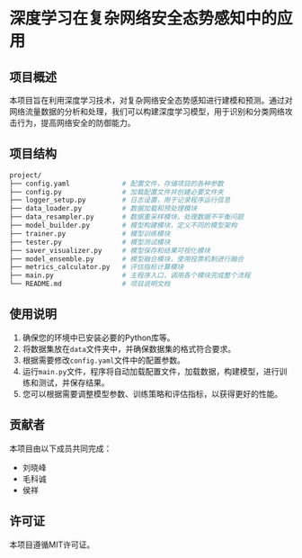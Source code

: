 # 深度学习在复杂网络安全态势感知中的应用
## 项目概述
本项目旨在利用深度学习技术，对复杂网络安全态势感知进行建模和预测。通过对网络流量数据的分析和处理，我们可以构建深度学习模型，用于识别和分类网络攻击行为，提高网络安全的防御能力。
## 项目结构
```bash
project/
├── config.yaml             # 配置文件，存储项目的各种参数
├── config.py               # 加载配置文件并创建必要文件夹
├── logger_setup.py         # 日志设置，用于记录程序运行信息
├── data_loader.py          # 数据加载和预处理模块
├── data_resampler.py       # 数据重采样模块，处理数据不平衡问题
├── model_builder.py        # 模型构建模块，定义不同的模型架构
├── trainer.py              # 模型训练模块
├── tester.py               # 模型测试模块
├── saver_visualizer.py     # 模型保存和结果可视化模块
├── model_ensemble.py       # 模型融合模块，使用投票机制进行融合
├── metrics_calculator.py   # 评估指标计算模块
├── main.py                 # 主程序入口，调用各个模块完成整个流程
└── README.md               # 项目说明文档
```
## 使用说明
1. 确保您的环境中已安装必要的Python库等。
2. 将数据集放在`data`文件夹中，并确保数据集的格式符合要求。
3. 根据需要修改`config.yaml`文件中的配置参数。
4. 运行`main.py`文件，程序将自动加载配置文件，加载数据，构建模型，进行训练和测试，并保存结果。
5. 您可以根据需要调整模型参数、训练策略和评估指标，以获得更好的性能。
## 贡献者
本项目由以下成员共同完成：
- 刘晓峰
- 毛科诚
- 侯祥

## 许可证
本项目遵循MIT许可证。
